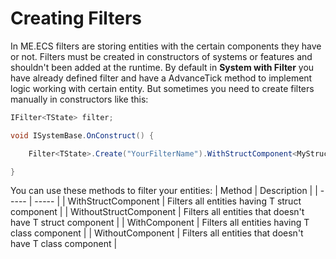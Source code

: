 # Creating Filters
In ME.ECS filters are storing entities with the certain components they have or not.
Filters must be created in constructors of systems or features and shouldn't been added at the runtime.
By default in **System with Filter** you have already defined filter and have a AdvanceTick method to implement logic working with certain entity.
But sometimes you need to create filters manually in constructors like this:
```csharp
IFilter<TState> filter;

void ISystemBase.OnConstruct() {

    Filter<TState>.Create("YourFilterName").WithStructComponent<MyStructComponent>().WithoutComponent<MyComponent>().Push(ref this.filter);

}
```

You can use these methods to filter your entities:
| Method | Description |
| ----- | ----- |
| WithStructComponent<T> | Filters all entities having T struct component |
| WithoutStructComponent<T> | Filters all entities that doesn't have T struct component |
| WithComponent<T> | Filters all entities having T class component |
| WithoutComponent<T> | Filters all entities that doesn't have T class component |

